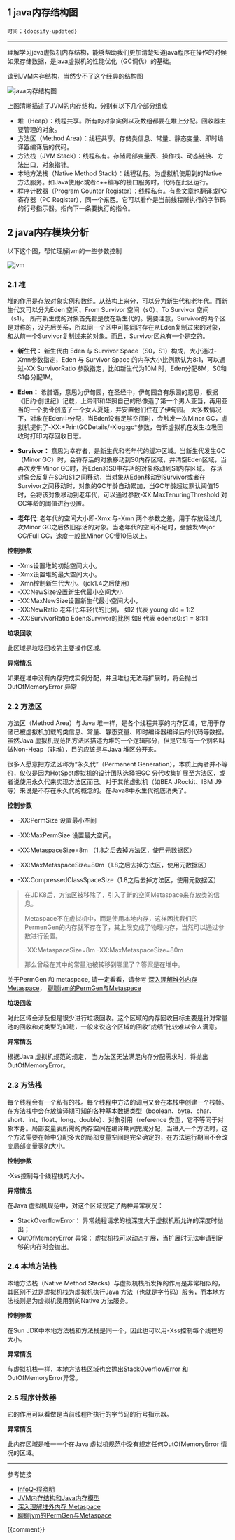 ## 1 java内存结构图

`时间`：`{docsify-updated}` <br>

---

理解学习java虚拟机内存结构，能够帮助我们更加清楚知道java程序在操作的时候如果存储数据，是java虚拟机的性能优化（GC调优）的基础。

谈到JVM内存结构，当然少不了这个经典的结构图

![java内存结构图](../../assets/jvm/jvm-structure.jpg)

上图清晰描述了JVM的内存结构，分别有以下几个部分组成
- 堆（Heap）：线程共享。所有的对象实例以及数组都要在堆上分配。回收器主要管理的对象。
- 方法区（Method Area）：线程共享。存储类信息、常量、静态变量、即时编译器编译后的代码。
- 方法栈（JVM Stack）：线程私有。存储局部变量表、操作栈、动态链接、方法出口，对象指针。
- 本地方法栈（Native Method Stack）：线程私有。为虚拟机使用到的Native 方法服务。如Java使用c或者c++编写的接口服务时，代码在此区运行。
- 程序计数器（Program Counter Register）：线程私有。有些文章也翻译成PC寄存器（PC Register），同一个东西。它可以看作是当前线程所执行的字节码的行号指示器。指向下一条要执行的指令。

## 2 java内存模块分析

以下这个图，帮忙理解jvm的一些参数控制  

![jvm](../../assets/jvm/jvm.jpg)

### 2.1 堆

堆的作用是存放对象实例和数组。从结构上来分，可以分为新生代和老年代。而新生代又可以分为Eden 空间、From Survivor 空间（s0）、To Survivor 空间（s1）。 所有新生成的对象首先都是放在新生代的。需要注意，Survivor的两个区是对称的，没先后关系，所以同一个区中可能同时存在从Eden复制过来的对象，和从前一个Survivor复制过来的对象。而且，Survivor区总有一个是空的。

- **新生代：** 新生代由 Eden 与 Survivor Space（S0，S1）构成，大小通过-Xmn参数指定，Eden 与 Survivor Space 的内存大小比例默认为8:1，可以通过-XX:SurvivorRatio 参数指定，比如新生代为10M 时，Eden分配8M，S0和S1各分配1M。
- **Eden：** 希腊语，意思为伊甸园，在圣经中，伊甸园含有乐园的意思，根据《旧约·创世纪》记载，上帝耶和华照自己的形像造了第一个男人亚当，再用亚当的一个肋骨创造了一个女人夏娃，并安置他们住在了伊甸园。
大多数情况下，对象在Eden中分配，当Eden没有足够空间时，会触发一次Minor GC，虚拟机提供了-XX:+PrintGCDetails/-Xlog:gc*参数，告诉虚拟机在发生垃圾回收时打印内存回收日志。
- **Survivor：** 意思为幸存者，是新生代和老年代的缓冲区域。当新生代发生GC（Minor GC）时，会将存活的对象移动到S0内存区域，并清空Eden区域，当再次发生Minor GC时，将Eden和S0中存活的对象移动到S1内存区域。
存活对象会反复在S0和S1之间移动，当对象从Eden移动到Survivor或者在Survivor之间移动时，对象的GC年龄自动累加，当GC年龄超过默认阈值15时，会将该对象移动到老年代，可以通过参数-XX:MaxTenuringThreshold 对GC年龄的阈值进行设置。

- **老年代**: 老年代的空间大小即-Xmx 与-Xmn 两个参数之差，用于存放经过几次Minor GC之后依旧存活的对象。当老年代的空间不足时，会触发Major GC/Full GC，速度一般比Minor GC慢10倍以上。

**控制参数**

- -Xms设置堆的初始空间大小。
- -Xmx设置堆的最大空间大小。
- -Xmn控制新生代大小。（jdk1.4之后使用） 
- -XX:NewSize设置新生代最小空间大小
- -XX:MaxNewSize设置新生代最小空间大小，
- -XX:NewRatio 老年代:年轻代的比例， 如2 代表 young:old = 1:2 
- -XX:SurvivorRatio Eden:Survivor的比例  如8 代表 eden:s0:s1 = 8:1:1

**垃圾回收**

此区域是垃圾回收的主要操作区域。


**异常情况**

如果在堆中没有内存完成实例分配，并且堆也无法再扩展时，将会抛出OutOfMemoryError 异常


### 2.2 方法区

方法区（Method Area）与Java 堆一样，是各个线程共享的内存区域，它用于存储已被虚拟机加载的类信息、常量、静态变量、即时编译器编译后的代码等数据。虽然Java 虚拟机规范把方法区描述为堆的一个逻辑部分，但是它却有一个别名叫做Non-Heap（非堆），目的应该是与Java 堆区分开来。

很多人愿意把方法区称为“永久代”（Permanent Generation），本质上两者并不等价，仅仅是因为HotSpot虚拟机的设计团队选择把GC 分代收集扩展至方法区，或者说使用永久代来实现方法区而已。对于其他虚拟机（如BEA JRockit、IBM J9 等）来说是不存在永久代的概念的。在Java8中永生代彻底消失了。


**控制参数**

- -XX:PermSize 设置最小空间 
- -XX:MaxPermSize 设置最大空间。

- -XX:MetaspaceSize=8m （1.8之后去掉方法区，使用元数据区）
- -XX:MaxMetaspaceSize=80m（1.8之后去掉方法区，使用元数据区）
- -XX:CompressedClassSpaceSize（1.8之后去掉方法区，使用元数据区）

>在JDK8后，方法区被移除了，引入了新的空间Metaspace来存放类的信息。
>
>Metaspace不在虚拟机中，而是使用本地内存，这样困扰我们的PermenGen的内存就不存在了，其上限变成了物理内存，当然可以通过参数进行设置。
>
>-XX:MetaspaceSize=8m -XX:MaxMetaspaceSize=80m 
>
>那么曾经在其中的常量池被转移到哪里了？答案是在堆中。

关于PermGen 和 metaspace, 请一定看看，请参考 [深入理解堆外内存 Metaspace](https://www.javadoop.com/post/metaspace)，
  [聊聊jvm的PermGen与Metaspace](https://segmentfault.com/a/1190000012577387)

**垃圾回收**

对此区域会涉及但是很少进行垃圾回收。这个区域的内存回收目标主要是针对常量池的回收和对类型的卸载，一般来说这个区域的回收“成绩”比较难以令人满意。


**异常情况**

根据Java 虚拟机规范的规定， 当方法区无法满足内存分配需求时，将抛出OutOfMemoryError。


### 2.3 方法栈

每个线程会有一个私有的栈。每个线程中方法的调用又会在本栈中创建一个栈帧。在方法栈中会存放编译期可知的各种基本数据类型（boolean、byte、char、short、int、float、long、double）、对象引用（reference 类型，它不等同于对象本身。局部变量表所需的内存空间在编译期间完成分配，当进入一个方法时，这个方法需要在帧中分配多大的局部变量空间是完全确定的，在方法运行期间不会改变局部变量表的大小。


**控制参数**

-Xss控制每个线程栈的大小。


**异常情况**

在Java 虚拟机规范中，对这个区域规定了两种异常状况：
- StackOverflowError： 异常线程请求的栈深度大于虚拟机所允许的深度时抛出；
- OutOfMemoryError 异常： 虚拟机栈可以动态扩展，当扩展时无法申请到足够的内存时会抛出。

### 2.4 本地方法栈

本地方法栈（Native Method Stacks）与虚拟机栈所发挥的作用是非常相似的，其区别不过是虚拟机栈为虚拟机执行Java 方法（也就是字节码）服务，而本地方法栈则是为虚拟机使用到的Native 方法服务。


**控制参数**

在Sun JDK中本地方法栈和方法栈是同一个，因此也可以用-Xss控制每个线程的大小。


**异常情况**

与虚拟机栈一样，本地方法栈区域也会抛出StackOverflowError 和OutOfMemoryError异常。


### 2.5 程序计数器

它的作用可以看做是当前线程所执行的字节码的行号指示器。


**异常情况**

此内存区域是唯一一个在Java 虚拟机规范中没有规定任何OutOfMemoryError 情况的区域。

--- 

参考链接
  - [InfoQ-程晓明](https://www.infoq.cn/profile/1278512/publish)
  - [JVM内存结构和Java内存模型](https://zhuanlan.zhihu.com/p/38348646)
  - [深入理解堆外内存 Metaspace](https://www.javadoop.com/post/metaspace)
  - [聊聊jvm的PermGen与Metaspace](https://segmentfault.com/a/1190000012577387)


{{comment}}